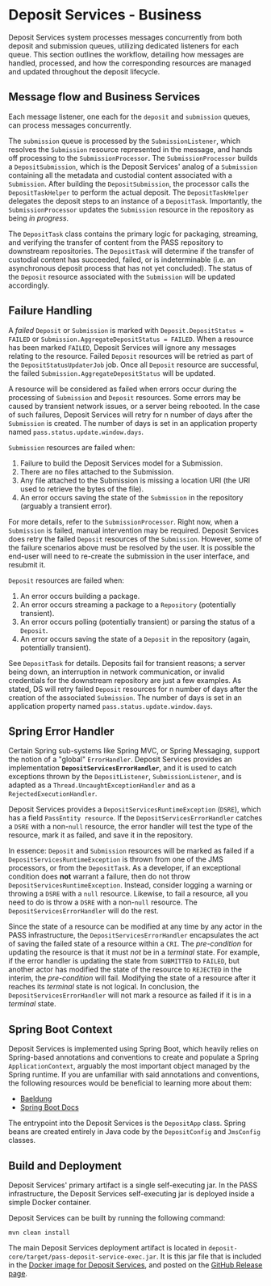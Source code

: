 # Deposit Services - Business

Deposit Services system processes messages concurrently from both deposit and submission queues, utilizing dedicated 
listeners for each queue. This section outlines the workflow, detailing how messages are handled, processed, and how the
corresponding resources are managed and updated throughout the deposit lifecycle.

## Message flow and Business Services

Each message listener, one each for the `deposit` and `submission` queues, can process messages concurrently.

The `submission` queue is processed by the `SubmissionListener`, which resolves the `Submission` resource represented
in the message, and hands off processing to the `SubmissionProcessor`. The `SubmissionProcessor` builds
a `DepositSubmission`, which is the Deposit Services' analog of a `Submission` containing all the metadata and
custodial content associated with a  `Submission`. After building the `DepositSubmission`, the processor calls the 
`DepositTaskHelper` to perform the actual deposit. The `DepositTaskHelper` delegates the deposit steps to an instance
of a `DepositTask`. Importantly, the `SubmissionProcessor` updates the `Submission` resource in the repository as 
being _in progress_.

The `DepositTask` class contains the primary logic for packaging, streaming, and verifying the transfer of content from
the PASS repository to downstream repositories. The `DepositTask` will determine if the transfer of custodial content 
has succeeded, failed, or is indeterminable (i.e. an asynchronous deposit process that has not yet concluded). The 
status of the `Deposit` resource associated with the `Submission` will be updated accordingly.

## Failure Handling

A _failed_ `Deposit` or `Submission` is marked with `Deposit.DepositStatus = FAILED` or `Submission.AggregateDepositStatus = FAILED`.
When a resource has been marked `FAILED`, Deposit Services will ignore any messages relating to the resource. Failed `Deposit`
resources will be retried as part of the `DepositStatusUpdaterJob` job. Once all `Deposit` resource are successful, the
failed `Submission.AggregateDepositStatus` will be updated.

A resource will be considered as failed when errors occur during the processing of `Submission` and `Deposit` resources.
Some errors may be caused by transient network issues, or a server being rebooted. In the case of such failures,
Deposit Services will retry for n number of days after the `Submission` is created. The number of days
is set in an application property named `pass.status.update.window.days`.

`Submission` resources are failed when:

1. Failure to build the Deposit Services model for a Submission.
2. There are no files attached to the Submission.
3. Any file attached to the Submission is missing a location URI (the URI used to retrieve the bytes of the file).
4. An error occurs saving the state of the `Submission` in the repository (arguably a transient error).

For more details, refer to the `SubmissionProcessor`. Right now, when a `Submission` is failed, manual intervention may be required.
Deposit Services does retry the failed `Deposit` resources of the `Submission`. However, some of the failure scenarios
above must be resolved by the user. It is possible the end-user will need to re-create the submission in the user 
interface, and resubmit it.

`Deposit` resources are failed when:

1. An error occurs building a package.
2. An error occurs streaming a package to a `Repository` (potentially transient).
3. An error occurs polling (potentially transient) or parsing the status of a `Deposit`.
4. An error occurs saving the state of a `Deposit` in the repository (again, potentially transient).

See `DepositTask` for details. Deposits fail for transient reasons; a server being down, an interruption in network
communication, or invalid credentials for the downstream repository are just a few examples. As stated, DS will retry
failed `Deposit` resources for n number of days after the creation of the associated `Submission`. The number of days
is set in an application property named `pass.status.update.window.days`.

## Spring Error Handler

Certain Spring sub-systems like Spring MVC, or Spring Messaging, support the notion of a "global" `ErrorHandler`.
Deposit Services provides an implementation **`DepositServicesErrorHandler`**, and it is used to catch exceptions thrown
by the `DepositListener`, `SubmissionListener`, and is adapted as a `Thread.UncaughtExceptionHandler` and
as a `RejectedExecutionHandler`.

Deposit Services provides a `DepositServicesRuntimeException` (`DSRE`), which has a field `PassEntity resource`. 
If the `DepositServicesErrorHandler` catches a `DSRE` with a non-`null` resource, the error handler will test the type 
of the resource, mark it as failed, and save it in the repository.

In essence: `Deposit` and `Submission` resources will be marked as failed if a `DepositServicesRuntimeException` is 
thrown from one of the JMS processors, or from the `DepositTask`. As a developer, if an exceptional condition does 
**not** warrant a failure, then do not throw `DepositServicesRuntimeException`. Instead, consider logging a warning or 
throwing a `DSRE` with a `null` resource. Likewise, to fail a resource, all you need to do is throw a `DSRE` with a 
non-`null` resource. The `DepositServicesErrorHandler` will do the rest.

Since the state of a resource can be modified at any time by any actor in the PASS infrastructure, the 
`DepositServicesErrorHandler` encapsulates the act of saving the failed state of a resource within a `CRI`. The 
_pre-condition_ for updating the resource is that it must _not_ be in a _terminal_ state. For example, if the error 
handler is updating the state from `SUBMITTED` to `FAILED`, but another actor has modified the state of the resource to 
`REJECTED` in the interim, the _pre-condition_ will fail. Modifying the state of a resource after it reaches its 
_terminal_ state is not logical. In conclusion, the `DepositServicesErrorHandler` will not mark a resource as failed 
if it is in a _terminal_ state.

## Spring Boot Context

Deposit Services is implemented using Spring Boot, which heavily relies on Spring-based annotations and conventions to
create and populate a Spring `ApplicationContext`, arguably the most important object managed by the Spring runtime.
If you are unfamiliar with said annotations and conventions, the following resources would be beneficial to learning more
about them:

* [Baeldung](https://www.baeldung.com/spring-application-context)
* [Spring Boot Docs](https://docs.spring.io/spring-boot/documentation.html)

The entrypoint into the Deposit Services is the `DepositApp` class. Spring beans are created entirely in Java code by the 
`DepositConfig` and `JmsConfig` classes.

## Build and Deployment

Deposit Services' primary artifact is a single self-executing jar. In the PASS infrastructure, the Deposit Services
self-executing jar is deployed inside a simple Docker container.

Deposit Services can be built by running the following command:

```shell
mvn clean install
```

The main Deposit Services deployment artifact is located in `deposit-core/target/pass-deposit-service-exec.jar`. It is 
this jar file that is included in the [Docker image for Deposit Services](https://github.com/eclipse-pass/pass-support/pkgs/container/deposit-services-core), 
and posted on the [GitHub Release page](https://github.com/eclipse-pass/pass-support/releases).